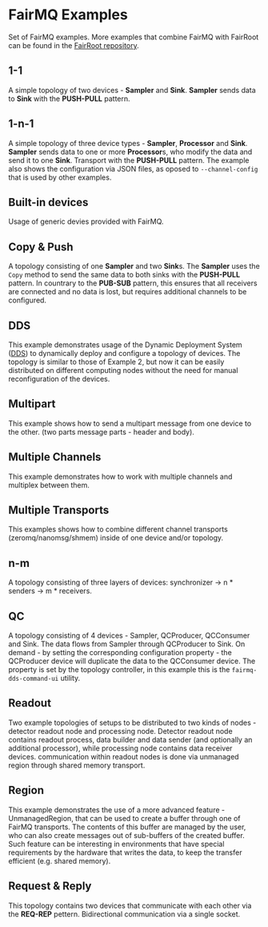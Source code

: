 # FairMQ Examples

Set of FairMQ examples. More examples that combine FairMQ with FairRoot can be found in the [FairRoot repository](https://github.com/FairRootGroup/FairRoot/tree/dev/examples/).

## 1-1

A simple topology of two devices - **Sampler** and **Sink**. **Sampler** sends data to **Sink** with the **PUSH-PULL** pattern.

## 1-n-1

A simple topology of three device types - **Sampler**, **Processor** and **Sink**. **Sampler** sends data to one or more **Processor**s, who modify the data and send it to one **Sink**. Transport with the **PUSH-PULL** pattern. The example also shows the configuration via JSON files, as oposed to `--channel-config` that is used by other examples.

## Built-in devices

Usage of generic devies provided with FairMQ.

## Copy & Push

A topology consisting of one **Sampler** and two **Sink**s. The **Sampler** uses the `Copy` method to send the same data to both sinks with the **PUSH-PULL** pattern. In countrary to the **PUB-SUB** pattern, this ensures that all receivers are connected and no data is lost, but requires additional channels to be configured.

## DDS

This example demonstrates usage of the Dynamic Deployment System ([DDS](http://dds.gsi.de/)) to dynamically deploy and configure a topology of devices. The topology is similar to those of Example 2, but now it can be easily distributed on different computing nodes without the need for manual reconfiguration of the devices.

## Multipart

This example shows how to send a multipart message from one device to the other. (two parts message parts - header and body).

## Multiple Channels

This example demonstrates how to work with multiple channels and multiplex between them.

## Multiple Transports

This examples shows how to combine different channel transports (zeromq/nanomsg/shmem) inside of one device and/or topology.

## n-m

A topology consisting of three layers of devices: synchronizer -> n * senders -> m * receivers.

## QC

A topology consisting of 4 devices - Sampler, QCProducer, QCConsumer and Sink. The data flows from Sampler through QCProducer to Sink. On demand - by setting the corresponding configuration property - the QCProducer device will duplicate the data to the QCConsumer device. The property is set by the topology controller, in this example this is the `fairmq-dds-command-ui` utility.

## Readout

Two example topologies of setups to be distributed to two kinds of nodes - detector readout node and processing node. Detector readout node contains readout process, data builder and data sender (and optionally an additional processor), while processing node contains data receiver devices. communication within readout nodes is done via unmanaged region through shared memory transport.

## Region

This example demonstrates the use of a more advanced feature - UnmanagedRegion, that can be used to create a buffer through one of FairMQ transports. The contents of this buffer are managed by the user, who can also create messages out of sub-buffers of the created buffer. Such feature can be interesting in environments that have special requirements by the hardware that writes the data, to keep the transfer efficient (e.g. shared memory).

## Request & Reply

This topology contains two devices that communicate with each other via the **REQ-REP** pettern. Bidirectional communication via a single socket.